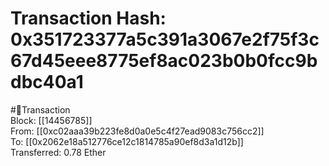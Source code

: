 
Transaction Hash: 0x351723377a5c391a3067e2f75f3c67d45eee8775ef8ac023b0b0fcc9bdbc40a1
====================================================================================
  
#💸Transaction  
Block: [[14456785]]  
From: [[0xc02aaa39b223fe8d0a0e5c4f27ead9083c756cc2]]  
To: [[0x2062e18a512776ce12c1814785a90ef8d3a1d12b]]  
Transferred: 0.78 Ether